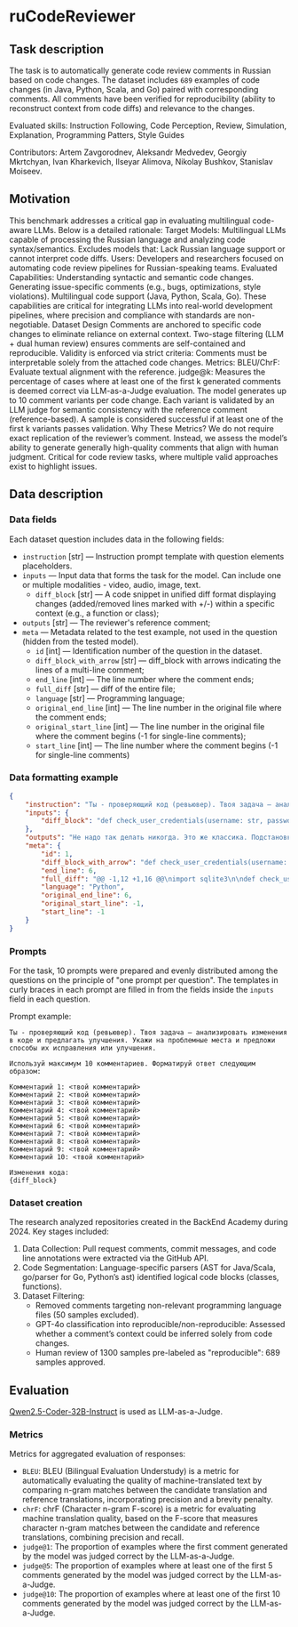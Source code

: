 # ruCodeReviewer


## Task description

The task is to automatically generate code review comments in Russian based on code changes.
The dataset includes `689` examples of code changes (in Java, Python, Scala, and Go) paired with corresponding comments. All comments have been verified for reproducibility (ability to reconstruct context from code diffs) and relevance to the changes.

Evaluated skills: Instruction Following, Code Perception, Review, Simulation, Explanation, Programming Patters, Style Guides

Contributors: Artem Zavgorodnev, Aleksandr Medvedev, Georgiy Mkrtchyan, Ivan Kharkevich, Ilseyar Alimova, Nikolay Bushkov, Stanislav Moiseev.


## Motivation

This benchmark addresses a critical gap in evaluating multilingual code-aware LLMs. Below is a detailed rationale:
Target Models:
Multilingual LLMs capable of processing the Russian language and analyzing code syntax/semantics.
Excludes models that: Lack Russian language support or cannot interpret code diffs.
Users: Developers and researchers focused on automating code review pipelines for Russian-speaking teams.
Evaluated Capabilities:
Understanding syntactic and semantic code changes.
Generating issue-specific comments (e.g., bugs, optimizations, style violations).
Multilingual code support (Java, Python, Scala, Go).
These capabilities are critical for integrating LLMs into real-world development pipelines, where precision and compliance with standards are non-negotiable.
Dataset Design
Comments are anchored to specific code changes to eliminate reliance on external context.
Two-stage filtering (LLM + dual human review) ensures comments are self-contained and reproducible.
Validity is enforced via strict criteria: Comments must be interpretable solely from the attached code changes.
Metrics:
BLEU/ChrF: Evaluate textual alignment with the reference.
judge@k:
Measures the percentage of cases where at least one of the first k generated comments is deemed correct via LLM-as-a-Judge evaluation.
The model generates up to 10 comment variants per code change.
Each variant is validated by an LLM judge for semantic consistency with the reference comment (reference-based).
A sample is considered successful if at least one of the first k variants passes validation.
Why These Metrics?
We do not require exact replication of the reviewer’s comment.
Instead, we assess the model’s ability to generate generally high-quality comments that align with human judgment.
Critical for code review tasks, where multiple valid approaches exist to highlight issues.



## Data description

### Data fields

Each dataset question includes data in the following fields:

- `instruction` [str] — Instruction prompt template with question elements placeholders.
- `inputs` — Input data that forms the task for the model. Can include one or multiple modalities - video, audio, image, text.
    - `diff_block` [str] — A code snippet in unified diff format displaying changes (added/removed lines marked with +/-) within a specific context (e.g., a function or class);
- `outputs` [str] — The reviewer's reference comment;
- `meta` — Metadata related to the test example, not used in the question (hidden from the tested model).
    - `id` [int] — Identification number of the question in the dataset.
    - `diff_block_with_arrow` [str] — diff_block with arrows indicating the lines of a multi-line comment;
    - `end_line` [int] — The line number where the comment ends;
    - `full_diff` [str] — diff of the entire file;
    - `language` [str] — Programming language;
    - `original_end_line` [int] — The line number in the original file where the comment ends;
    - `original_start_line` [int] — The line number in the original file where the comment begins (-1 for single-line comments);
    - `start_line` [int] — The line number where the comment begins (-1 for single-line comments)


### Data formatting example

```json
{
    "instruction": "Ты - проверяющий код (ревьювер). Твоя задача — анализировать изменения в коде и предлагать улучшения. Укажи на проблемные места и предложи способы их исправления или улучшения. \n\nИспользуй максимум 10 комментариев. Форматируй ответ следующим образом:\n\nКомментарий 1: <твой комментарий>\nКомментарий 2: <твой комментарий>\nКомментарий 3: <твой комментарий>\nКомментарий 4: <твой комментарий>\nКомментарий 5: <твой комментарий>\nКомментарий 6: <твой комментарий>\nКомментарий 7: <твой комментарий>\nКомментарий 8: <твой комментарий>\nКомментарий 9: <твой комментарий>\nКомментарий 10: <твой комментарий>\n\nInput data:\nCode changes: {diff_block}\nAnswer:",
    "inputs": {
        "diff_block": "def check_user_credentials(username: str, password: str) -> bool:    \n    conn = sqlite3.connect('users.db')\n    cursor = conn.cursor()\n\n-   query = \"SELECT * FROM users\"\n+   query = f\"SELECT * FROM users WHERE username = '{username}' AND password = '{password}'\"\n    cursor.execute(query)\n+   result = cursor.fetchall()\n    result = cursor.fetchone()\n+   conn.commit()\n    conn.close()\n-   return False\n+   return result is not None\n"
    },
    "outputs": "Не надо так делать никогда. Это же классика. Подстановка username и password через ф-строку позволяет юзеру внедрить произвольный sql-код, и он удалит тебе всю бд.",
    "meta": {
        "id": 1,
        "diff_block_with_arrow": "def check_user_credentials(username: str, password: str) -> bool:    \n    conn = sqlite3.connect('users.db')\n    cursor = conn.cursor()\n\n-   query = \"SELECT * FROM users\"\n+   query = f\"SELECT * FROM users WHERE username = '{username}' AND password = '{password}'\"        <----------\n    cursor.execute(query)\n+   result = cursor.fetchall()\n    result = cursor.fetchone()\n+   conn.commit()\n    conn.close()\n-   return False\n+   return result is not None\n",
        "end_line": 6,
        "full_diff": "@@ -1,12 +1,16 @@\nimport sqlite3\n\ndef check_user_credentials(username: str, password: str) -> bool:    \n    conn = sqlite3.connect('users.db')\n    cursor = conn.cursor()\n\n-   query = \"SELECT * FROM users\"\n+   query = f\"SELECT * FROM users WHERE username = '{username}' AND password = '{password}'\"\n    cursor.execute(query)\n+   result = cursor.fetchall()\n    result = cursor.fetchone()\n+   conn.commit()\n    conn.close()\n-   return False\n+   return result is not None\n\n+print(check_user_credentials(\"petrof.a\", \"12345678\"))\n",
        "language": "Python",
        "original_end_line": 6,
        "original_start_line": -1,
        "start_line": -1
    }
}
```


### Prompts

For the task, 10 prompts were prepared and evenly distributed among the questions on the principle of "one prompt per question". The templates in curly braces in each prompt are filled in from the fields inside the `inputs` field in each question.

Prompt example:

```
Ты - проверяющий код (ревьювер). Твоя задача — анализировать изменения в коде и предлагать улучшения. Укажи на проблемные места и предложи способы их исправления или улучшения. 

Используй максимум 10 комментариев. Форматируй ответ следующим образом:

Комментарий 1: <твой комментарий>
Комментарий 2: <твой комментарий>
Комментарий 3: <твой комментарий>
Комментарий 4: <твой комментарий>
Комментарий 5: <твой комментарий>
Комментарий 6: <твой комментарий>
Комментарий 7: <твой комментарий>
Комментарий 8: <твой комментарий>
Комментарий 9: <твой комментарий>
Комментарий 10: <твой комментарий>

Изменения кода:
{diff_block}
```


### Dataset creation

The research analyzed repositories created in the BackEnd Academy during 2024. Key stages included:
1. Data Collection: Pull request comments, commit messages, and code line annotations were extracted via the GitHub API.
2. Code Segmentation: Language-specific parsers (AST for Java/Scala, go/parser for Go, Python’s ast) identified logical code blocks (classes, functions).
3. Dataset Filtering:
   - Removed comments targeting non-relevant programming language files (50 samples excluded).
   - GPT-4o classification into reproducible/non-reproducible: Assessed whether a comment’s context could be inferred solely from code changes.
   - Human review of 1300 samples pre-labeled as "reproducible": 689 samples approved.


## Evaluation

[Qwen2.5-Coder-32B-Instruct](https://huggingface.co/Qwen/Qwen2.5-Coder-32B-Instruct) is used as LLM-as-a-Judge.
### Metrics

Metrics for aggregated evaluation of responses:

- `BLEU`: BLEU (Bilingual Evaluation Understudy) is a metric for automatically evaluating the quality of machine-translated text by comparing n-gram matches between the candidate translation and reference translations, incorporating precision and a brevity penalty.
- `chrF`: chrF (Character n-gram F-score) is a metric for evaluating machine translation quality, based on the F-score that measures character n-gram matches between the candidate and reference translations, combining precision and recall.
- `judge@1`: The proportion of examples where the first comment generated by the model was judged correct by the LLM-as-a-Judge.
- `judge@5`: The proportion of examples where at least one of the first 5 comments generated by the model was judged correct by the LLM-as-a-Judge.
- `judge@10`: The proportion of examples where at least one of the first 10 comments generated by the model was judged correct by the LLM-as-a-Judge.
